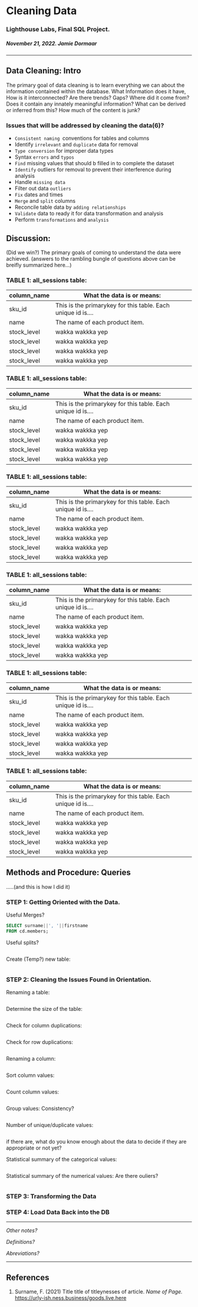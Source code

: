 # Cleaning Data

### Lighthouse Labs, Final SQL Project.

##### November 21, 2022. Jamie Dormaar

---

## Data Cleaning: Intro

The primary goal of data cleaning is to learn everything we can about the information contained within the database. What Information does it have, How is it interconnected? Are there trends? Gaps? Where did it come from? Does it contain any innately meaningful information? What can be derived or inferred from this? How much of the content is junk?

### Issues that will be addressed by cleaning the data(6)?

- `Consistent naming `conventions for tables and columns
- Identify `irrelevant` and `duplicate` data for removal
- `Type conversion` for improper data types
- Syntax `errors` and `typos`
- `Find` missing values that should b filled in to complete the dataset
- `Identify` outliers for removal to prevent their interference during analysis
- Handle `missing data`
- Filter out data `outliers`
- `Fix` dates and times
- `Merge` and `split` columns
- Reconcile table data by `adding relationships`
- `Validate` data to ready it for data transformation and analysis
- Perform `transformations` and `analysis`

## Discussion:

(Did we win?) The primary goals of coming to understand the data were achieved. (answers to the rambling bungle of questions above can be breifly summarized here...)

### TABLE 1: all_sessions table:

| column_name | What the data is or means:                                   |
| ----------- | ------------------------------------------------------------ |
| sku_id      | This is the primarykey for this table. Each unique id is.... |
| name        | The name of each product item.                               |
| stock_level | wakka wakkka yep                                             |
| stock_level | wakka wakkka yep                                             |
| stock_level | wakka wakkka yep                                             |
| stock_level | wakka wakkka yep                                             |

### TABLE 1: all_sessions table:

| column_name | What the data is or means:                                   |
| ----------- | ------------------------------------------------------------ |
| sku_id      | This is the primarykey for this table. Each unique id is.... |
| name        | The name of each product item.                               |
| stock_level | wakka wakkka yep                                             |
| stock_level | wakka wakkka yep                                             |
| stock_level | wakka wakkka yep                                             |
| stock_level | wakka wakkka yep                                             |

### TABLE 1: all_sessions table:

| column_name | What the data is or means:                                   |
| ----------- | ------------------------------------------------------------ |
| sku_id      | This is the primarykey for this table. Each unique id is.... |
| name        | The name of each product item.                               |
| stock_level | wakka wakkka yep                                             |
| stock_level | wakka wakkka yep                                             |
| stock_level | wakka wakkka yep                                             |
| stock_level | wakka wakkka yep                                             |

### TABLE 1: all_sessions table:

| column_name | What the data is or means:                                   |
| ----------- | ------------------------------------------------------------ |
| sku_id      | This is the primarykey for this table. Each unique id is.... |
| name        | The name of each product item.                               |
| stock_level | wakka wakkka yep                                             |
| stock_level | wakka wakkka yep                                             |
| stock_level | wakka wakkka yep                                             |
| stock_level | wakka wakkka yep                                             |

### TABLE 1: all_sessions table:

| column_name | What the data is or means:                                   |
| ----------- | ------------------------------------------------------------ |
| sku_id      | This is the primarykey for this table. Each unique id is.... |
| name        | The name of each product item.                               |
| stock_level | wakka wakkka yep                                             |
| stock_level | wakka wakkka yep                                             |
| stock_level | wakka wakkka yep                                             |
| stock_level | wakka wakkka yep                                             |

### TABLE 1: all_sessions table:

| column_name | What the data is or means:                                   |
| ----------- | ------------------------------------------------------------ |
| sku_id      | This is the primarykey for this table. Each unique id is.... |
| name        | The name of each product item.                               |
| stock_level | wakka wakkka yep                                             |
| stock_level | wakka wakkka yep                                             |
| stock_level | wakka wakkka yep                                             |
| stock_level | wakka wakkka yep                                             |

## Methods and Procedure: Queries

.....(and this is how I did it)

### STEP 1: Getting Oriented with the Data.

Useful Merges?

```sql
SELECT surname||', '||firstname
FROM cd.members;
```

Useful splits?

```sql

```

Create (Temp?) new table:

```sql

```

### STEP 2: Cleaning the Issues Found in Orientation.

Renaming a table:

```sql

```

Determine the size of the table:

```sql

```

Check for column duplications:

```sql

```

Check for row duplications:

```sql

```

Renaming a column:

```sql

```

Sort column values:

```sql

```

Count column values:

```sql

```

Group values: Consistency?

```sql

```

Number of unique/duplicate values:

```sql

```

if there are, what do you know enough about the data to decide if they are appropriate or not yet?

Statistical summary of the categorical values:

```sql

```

Statistical summary of the numerical values: Are there ouliers?

```sql

```

### STEP 3: Transforming the Data

### STEP 4: Load Data Back into the DB

---

_Other notes?_

_Definitions?_

_Abreviations?_

---

## References

1. Surname, F. (2021) Title title of titleynesses of article. _Name of Page._ https://urly-ish.ness.business/goods.live.here
